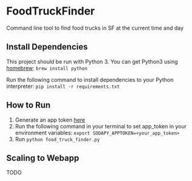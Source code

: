 # FoodTruckFinder
Command line tool to find food trucks in SF at the current time and day

## Install Dependencies
This project should be run with Python 3. You can get Python3 using [homebrew](https://brew.sh/): 
`brew install python`

Run the following command to install dependencies to your Python interpreter:
`pip install -r requirements.txt`

## How to Run
1) Generate an app token [here](https://data.sfgov.org/profile/app_tokens)
2) Run the following command in your terminal to set app_token in your environment variables:
`export SODAPY_APPTOKEN=<your_app_token>`
3) Run `python food_truck_finder.py`

## Scaling to Webapp
TODO
